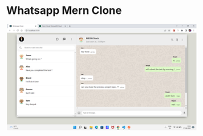 # Whatsapp Mern Clone 

<p align="center">
  <img src="whatsapp-mern/public/whatsapp.png" width="500" title="whatsapp"> 
</p>